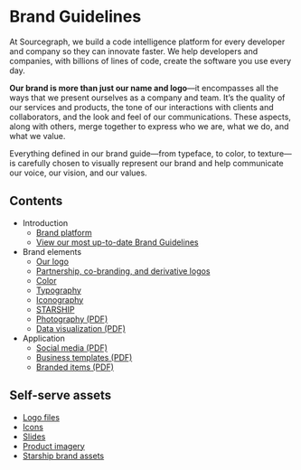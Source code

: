 # Brand Guidelines

At Sourcegraph, we build a code intelligence platform for every developer and company so they can innovate faster.
We help developers and companies, with billions of lines of code, create the software you use every day.

<strong class="text-vivid-violet">Our brand is more than just our name and logo</strong>—it encompasses all the ways that we present ourselves
as a company and team. It’s the quality of our services and products, the tone of our interactions with
clients and collaborators, and the look and feel of our communications. These aspects, along with others,
merge together to express who we are, what we do,
and what we value.

Everything defined in our brand guide—from typeface, to color, to texture—is carefully chosen to visually represent our brand and help communicate our voice, our vision, and our values.

## Contents

<object role="img" data="how_we_express_our_brand.svg" style="float: right; margin-left: 2rem; max-width: 30rem"></object>

- Introduction
  - [Brand platform](brand-platform.md)
  - [View our most up-to-date Brand Guidelines](https://www.figma.com/proto/FgyGEwbhLuXgIKOh3If74s/Brand-Guidelines?page-id=0%3A1&node-id=365%3A7256&viewport=137%2C629%2C0.04&scaling=min-zoom)
- Brand elements
  - [Our logo](https://www.figma.com/proto/FgyGEwbhLuXgIKOh3If74s/Brand-Guidelines?page-id=360%3A3767&node-id=365%3A7328&viewport=423%2C417%2C0.04&scaling=contain)
  - [Partnership, co-branding, and derivative logos](https://www.figma.com/proto/FgyGEwbhLuXgIKOh3If74s/Brand-Guidelines?page-id=360%3A3404&node-id=365%3A7337&viewport=538%2C294%2C0.07&scaling=contain)
  - [Color](https://www.figma.com/file/FgyGEwbhLuXgIKOh3If74s/Brand-Guidelines?node-id=360%3A5678)
  - [Typography](https://www.figma.com/proto/FgyGEwbhLuXgIKOh3If74s/Brand-Guidelines?page-id=360%3A5452&node-id=366%3A7352&viewport=350%2C579%2C0.05&scaling=contain)
  - [Iconography](https://www.figma.com/proto/FgyGEwbhLuXgIKOh3If74s/Brand-Guidelines?page-id=360%3A6555&node-id=366%3A7377&viewport=423%2C417%2C0.12&scaling=contain)
  - [STARSHIP](https://www.figma.com/proto/FgyGEwbhLuXgIKOh3If74s/Brand-Guidelines?page-id=144%3A2377&node-id=366%3A7380&viewport=244%2C425%2C0.04&scaling=contain)
  - [Photography (PDF)](https://sourcegraphstatic.com/Sourcegraph_Brand_Guidelines.pdf#page=54)
  - [Data visualization (PDF)](https://sourcegraphstatic.com/Sourcegraph_Brand_Guidelines.pdf#page=57)
- Application
  - [Social media (PDF)](https://sourcegraphstatic.com/Sourcegraph_Brand_Guidelines.pdf#page=66)
  - [Business templates (PDF)](https://sourcegraphstatic.com/Sourcegraph_Brand_Guidelines.pdf#page=69)
  - [Branded items (PDF)](https://sourcegraphstatic.com/Sourcegraph_Brand_Guidelines.pdf#page=79)

## Self-serve assets

- [Logo files](https://www.figma.com/file/522fTKlS2R6fzzs9EGNvpk/Logos?node-id=0%3A1)
- [Icons](https://www.figma.com/file/gh8Pnk0XowDq55RmqUkO7k/Icon-library?node-id=0%3A9)
- [Slides](https://docs.google.com/presentation/u/0/?ftv=1&tgif=d)
- [Product imagery](https://www.figma.com/file/VkNYkLBsxhtrhOHRuje28p/Product-Imagery?node-id=0%3A1&t=8EaDRxtvEuC7kXxZ-0)
- [Starship brand assets](https://www.figma.com/file/lXvp8a2qoAU5L5sm4Woisu/STARSHIP-brand-assets?node-id=91%3A1816&t=8EaDRxtvEuC7kXxZ-0)
